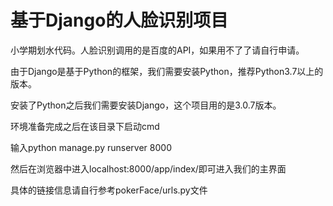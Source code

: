 # 基于Django的人脸识别项目
小学期划水代码。人脸识别调用的是百度的API，如果用不了了请自行申请。

由于Django是基于Python的框架，我们需要安装Python，推荐Python3.7以上的版本。

安装了Python之后我们需要安装Django，这个项目用的是3.0.7版本。

环境准备完成之后在该目录下启动cmd

输入python manage.py runserver 8000

然后在浏览器中进入localhost:8000/app/index/即可进入我们的主界面

具体的链接信息请自行参考pokerFace/urls.py文件
